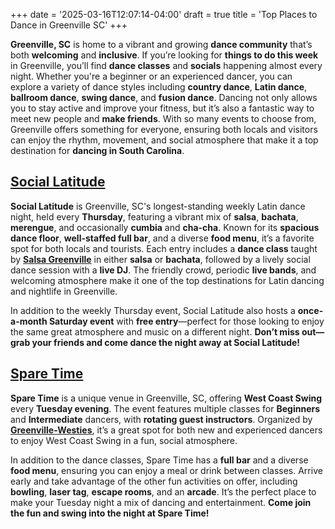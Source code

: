+++
date = '2025-03-16T12:07:14-04:00'
draft = true
title = 'Top Places to Dance in Greenville SC'
+++

**Greenville, SC** is home to a vibrant and growing **dance community** that’s both **welcoming** and **inclusive**. If you’re looking for **things to do this week** in Greenville, you’ll find **dance classes** and **socials** happening almost every night. Whether you're a beginner or an experienced dancer, you can explore a variety of dance styles including **country dance**, **Latin dance**, **ballroom dance**, **swing dance**, and **fusion dance**. Dancing not only allows you to stay active and improve your fitness, but it’s also a fantastic way to meet new people and **make friends**. With so many events to choose from, Greenville offers something for everyone, ensuring both locals and visitors can enjoy the rhythm, movement, and social atmosphere that make it a top destination for **dancing in South Carolina**.


## [Social Latitude](/venues/social-latitude/)
**Social Latitude** is Greenville, SC's longest-standing weekly Latin dance night, held every **Thursday**, featuring a vibrant mix of **salsa**, **bachata**, **merengue**, and occasionally **cumbia** and **cha-cha**. Known for its **spacious dance floor**, **well-staffed full bar**, and a diverse **food menu**, it’s a favorite spot for both locals and tourists. Each entry includes a **dance class** taught by **[Salsa Greenville](/organizers/salsa-greenville/)** in either **salsa** or **bachata**, followed by a lively social dance session with a **live DJ**. The friendly crowd, periodic **live bands**, and welcoming atmosphere make it one of the top destinations for Latin dancing and nightlife in Greenville.

In addition to the weekly Thursday event, Social Latitude also hosts a **once-a-month Saturday event** with **free entry**—perfect for those looking to enjoy the same great atmosphere and music on a different night. **Don’t miss out—grab your friends and come dance the night away at Social Latitude!**


## [Spare Time](/venues/spare-time/)
**Spare Time** is a unique venue in Greenville, SC, offering **West Coast Swing** every **Tuesday evening**. The event features multiple classes for **Beginners** and **Intermediate** dancers, with **rotating guest instructors**. Organized by **[Greenville-Westies](/organizers/greenville-westies/)**, it’s a great spot for both new and experienced dancers to enjoy West Coast Swing in a fun, social atmosphere.

In addition to the dance classes, Spare Time has a **full bar** and a diverse **food menu**, ensuring you can enjoy a meal or drink between classes. Arrive early and take advantage of the other fun activities on offer, including **bowling**, **laser tag**, **escape rooms**, and an **arcade**. It’s the perfect place to make your Tuesday night a mix of dancing and entertainment. **Come join the fun and swing into the night at Spare Time!**
